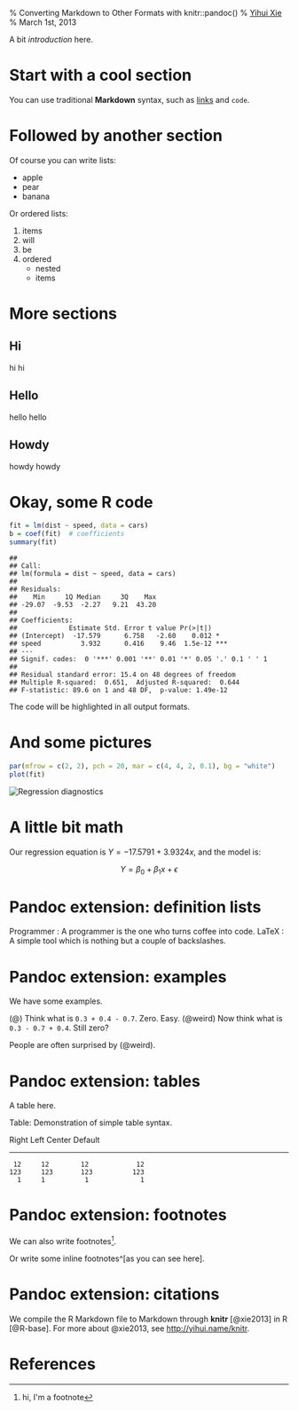 % Converting Markdown to Other Formats with knitr::pandoc()
% [Yihui Xie](http://yihui.name)
% March 1st, 2013

A bit _introduction_ here.

# Start with a cool section

You can use traditional **Markdown** syntax, such as [links](http://yihui.name/knitr) and `code`.

# Followed by another section

Of course you can write lists:

- apple
- pear
- banana

Or ordered lists:

1. items
1. will
1. be
1. ordered
    - nested
    - items

# More sections

## Hi

hi hi

## Hello

hello hello

## Howdy

howdy howdy

# Okay, some R code


```r
fit = lm(dist ~ speed, data = cars)
b = coef(fit)  # coefficients
summary(fit)
```

```
## 
## Call:
## lm(formula = dist ~ speed, data = cars)
## 
## Residuals:
##    Min     1Q Median     3Q    Max 
## -29.07  -9.53  -2.27   9.21  43.20 
## 
## Coefficients:
##             Estimate Std. Error t value Pr(>|t|)    
## (Intercept)  -17.579      6.758   -2.60    0.012 *  
## speed          3.932      0.416    9.46  1.5e-12 ***
## ---
## Signif. codes:  0 '***' 0.001 '**' 0.01 '*' 0.05 '.' 0.1 ' ' 1
## 
## Residual standard error: 15.4 on 48 degrees of freedom
## Multiple R-squared:  0.651,	Adjusted R-squared:  0.644 
## F-statistic: 89.6 on 1 and 48 DF,  p-value: 1.49e-12
```

The code will be highlighted in all output formats.

# And some pictures


```r
par(mfrow = c(2, 2), pch = 20, mar = c(4, 4, 2, 0.1), bg = "white")
plot(fit)
```

![Regression diagnostics](http://db.yihui.name/knitr-examples/figure/084-pandoc-lm-vis-1.png)

# A little bit math

Our regression equation is $Y=-17.5791+3.9324x$, and the model is:

$$ Y = \beta_0 + \beta_1 x + \epsilon$$

# Pandoc extension: definition lists

Programmer
:   A programmer is the one who turns coffee into code.
LaTeX
:   A simple tool which is nothing but a couple of backslashes.

# Pandoc extension: examples

We have some examples.

(@) Think what is `0.3 + 0.4 - 0.7`. Zero. Easy.
(@weird) Now think what is `0.3 - 0.7 + 0.4`. Still zero?

People are often surprised by (@weird).

# Pandoc extension: tables

A table here.

Table:  Demonstration of simple table syntax.

  Right     Left     Center     Default
-------     ------ ----------   -------
     12     12        12            12
    123     123       123          123
      1     1          1             1

# Pandoc extension: footnotes

We can also write footnotes[^1].

[^1]: hi, I'm a footnote

Or write some inline footnotes^[as you can see here].

# Pandoc extension: citations

We compile the R Markdown file to Markdown through **knitr** [@xie2013] in R [@R-base]. For more about @xie2013, see <http://yihui.name/knitr>.

# References
